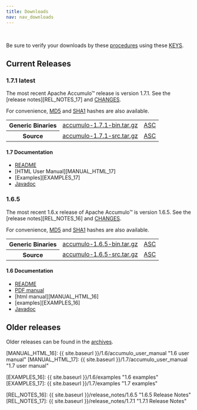 ```yaml
---
title: Downloads
nav: nav_downloads
---
```


<script type="text/javascript">
/**
* Function that tracks a click on an outbound link in Google Analytics.
* This function takes a valid URL string as an argument, and uses that URL string
* as the event label.
*/
var gaCallback = function(event) {
  var hrefUrl = event.target.getAttribute('href')
  if (event.ctrlKey || event.shiftKey || event.metaKey || event.which == 2) {
    var newWin = true;}

  // $(this) != this
  var url = window.location.protocol + "//accumulo.apache.org" + $(this).attr("id")
  if (newWin) {
    ga('send', 'event', 'outbound', 'click', url, {'nonInteraction': 1});
    return true;
  } else {
    ga('send', 'event', 'outbound', 'click', url, {'hitCallback':
    function () {window.location.href = hrefUrl;}}, {'nonInteraction': 1});
    return false;
  }
};

$( document ).ready(function() {
  if (ga.hasOwnProperty('loaded') && ga.loaded === true) {
    $('.download_external').click(gaCallback);
  }
});

var createSection = function(name, items, divider) {
  var section = '';
  if (divider == undefined) { divider = true; }
  if (divider) {
    section += '<li class="divider" <="" li=""> </li>';
  }
  section += '<li class="dropdown-header">' + name + '</li>';
  for (var i = 0; i < items.length; i++) {
    section += '<li><a href="#">' + items[i] + '</a></li>';
  }
  return section;
};

var updateLinks = function(mirror) {
  $('a[link-suffix]').each(function(i, obj) {
    $(obj).attr('href', mirror.replace(/\/+$/, "") + $(obj).attr('link-suffix'));
  });
};

var mirrorsCallback = function(json) {
  var mirrorSelection = $("#mirror_selection");
  var htmlContent =  '<span class="help-block">Select a mirror:</span>' +
    '<div class="btn-group">' +
      '<button type="button" class="btn btn-default dropdown-toggle" data-toggle="dropdown">' +
        '<span data-bind="label">' + json.preferred + '</span>&nbsp;<span class="caret">' +
      '</button>' +
      '<ul class="dropdown-menu">';

  htmlContent += createSection("Preferred Mirror (based on location)", [ json.preferred ], false);
  htmlContent += createSection("HTTP Mirrors", json.http);
  htmlContent += createSection("FTP Mirrors", json.ftp);
  htmlContent += createSection("Backup Mirrors", json.backup);

  htmlContent += '</ul></div>';
  mirrorSelection.html(htmlContent);

  $("#mirror_selection a").click(function(event) {
      var target=$(event.target);
      var mirror=target.text();
      updateLinks(mirror);
      target.closest('.btn-group').find('[data-bind="label"]').text(mirror).end();
  });

  updateLinks(json.preferred);
};

// get mirrors when page is ready
var mirrorURL = "/mirrors.cgi"; // http[s]://accumulo.apache.org/mirrors.cgi
$(function() { $.getJSON(mirrorURL + "?as_json", mirrorsCallback); });

</script>

<div id="mirror_selection"></div>
<br />

Be sure to verify your downloads by these [procedures][VERIFY_PROCEDURES] using these [KEYS][GPG_KEYS].

## Current Releases

### 1.7.1 <span class="label label-primary">latest</span>

The most recent Apache Accumulo&trade; release is version 1.7.1. See the [release notes][REL_NOTES_17] and [CHANGES][CHANGES_17].

For convenience, [MD5][MD5SUM_17] and [SHA1][SHA1SUM_17] hashes are also available.

<table class="table">
<tr>
<th>Generic Binaries</th>
<td><a href="https://www.apache.org/dyn/closer.lua/accumulo/1.7.1/accumulo-1.7.1-bin.tar.gz" link-suffix="/accumulo/1.7.1/accumulo-1.7.1-bin.tar.gz" class="download_external" id="/downloads/accumulo-1.7.1-bin.tar.gz">accumulo-1.7.1-bin.tar.gz</a></td>
<td><a href="https://www.apache.org/dist/accumulo/1.7.1/accumulo-1.7.1-bin.tar.gz.asc">ASC</a></td>
</tr>
<tr>
<th>Source</th>
<td><a href="https://www.apache.org/dyn/closer.lua/accumulo/1.7.1/accumulo-1.7.1-src.tar.gz" link-suffix="/accumulo/1.7.1/accumulo-1.7.1-src.tar.gz" class="download_external" id="/downloads/accumulo-1.7.1-src.tar.gz">accumulo-1.7.1-src.tar.gz</a></td>
<td><a href="https://www.apache.org/dist/accumulo/1.7.1/accumulo-1.7.1-src.tar.gz.asc">ASC</a></td>
</tr>
</table>

#### 1.7 Documentation
* <a href="https://github.com/apache/accumulo/blob/rel/1.7.1/README.md" class="download_external" id="/1.7/README">README</a>
* [HTML User Manual][MANUAL_HTML_17]
* [Examples][EXAMPLES_17]
* <a href="{{ site.baseurl }}/1.7/apidocs" class="download_external" id="/1.7/apidocs">Javadoc</a>

### 1.6.5

The most recent 1.6.x release of Apache Accumulo&trade; is version 1.6.5. See the [release notes][REL_NOTES_16] and [CHANGES][CHANGES_16].

For convenience, [MD5][MD5SUM_16] and [SHA1][SHA1SUM_16] hashes are also available.

<table class="table">
<tr>
<th>Generic Binaries</th>
<td><a href="https://www.apache.org/dyn/closer.lua/accumulo/1.6.5/accumulo-1.6.5-bin.tar.gz" link-suffix="/accumulo/1.6.5/accumulo-1.6.5-bin.tar.gz" class="download_external" id="/downloads/accumulo-1.6.5-bin.tar.gz">accumulo-1.6.5-bin.tar.gz</a></td>
<td><a href="https://www.apache.org/dist/accumulo/1.6.5/accumulo-1.6.5-bin.tar.gz.asc">ASC</a></td>
</tr>
<tr>
<th>Source</th>
<td><a href="https://www.apache.org/dyn/closer.lua/accumulo/1.6.5/accumulo-1.6.5-src.tar.gz" link-suffix="/accumulo/1.6.5/accumulo-1.6.5-src.tar.gz" class="download_external" id="/downloads/accumulo-1.6.5-src.tar.gz">accumulo-1.6.5-src.tar.gz</a></td>
<td><a href="https://www.apache.org/dist/accumulo/1.6.5/accumulo-1.6.5-src.tar.gz.asc">ASC</a></td>
</tr>
</table>

#### 1.6 Documentation
* <a href="https://git-wip-us.apache.org/repos/asf?p=accumulo.git;a=blob_plain;f=README;hb=rel/1.6.5" class="download_external" id="/1.6/README">README</a>
* <a href="https://search.maven.org/remotecontent?filepath=org/apache/accumulo/accumulo-docs/1.6.5/accumulo-docs-1.6.5-user-manual.pdf" class="download_external" id="/1.6/accumulo_user_manual.pdf">PDF manual</a>
* [html manual][MANUAL_HTML_16]
* [examples][EXAMPLES_16]
* <a href="{{ site.baseurl }}/1.6/apidocs" class="download_external" id="/1.6/apidocs">Javadoc</a>

## Older releases

Older releases can be found in the [archives][ARCHIVES].


[VERIFY_PROCEDURES]: https://www.apache.org/info/verification "Verify"
[GPG_KEYS]: https://www.apache.org/dist/accumulo/KEYS "KEYS"
[ARCHIVES]: https://archive.apache.org/dist/accumulo

[MANUAL_HTML_16]: {{ site.baseurl }}/1.6/accumulo_user_manual "1.6 user manual"
[MANUAL_HTML_17]: {{ site.baseurl }}/1.7/accumulo_user_manual "1.7 user manual"

[EXAMPLES_16]: {{ site.baseurl }}/1.6/examples "1.6 examples"
[EXAMPLES_17]: {{ site.baseurl }}/1.7/examples "1.7 examples"

[CHANGES_16]: https://issues.apache.org/jira/browse/ACCUMULO/fixforversion/12333674 "1.6.5 CHANGES"
[CHANGES_17]: https://issues.apache.org/jira/browse/ACCUMULO/fixforversion/12329940 "1.7.1 CHANGES"

[REL_NOTES_16]: {{ site.baseurl }}/release_notes/1.6.5 "1.6.5 Release Notes"
[REL_NOTES_17]: {{ site.baseurl }}/release_notes/1.7.1 "1.7.1 Release Notes"

[MD5SUM_16]: https://www.apache.org/dist/accumulo/1.6.5/MD5SUM "1.6.5 MD5 file hashes"
[MD5SUM_17]: https://www.apache.org/dist/accumulo/1.7.1/MD5SUM "1.7.1 MD5 file hashes"

[SHA1SUM_16]: https://www.apache.org/dist/accumulo/1.6.5/SHA1SUM "1.6.5 SHA1 file hashes"
[SHA1SUM_17]: https://www.apache.org/dist/accumulo/1.7.1/SHA1SUM "1.7.1 SHA1 file hashes"

